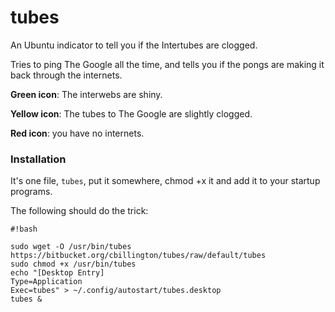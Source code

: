 # tubes #

An Ubuntu indicator to tell you if the Intertubes are clogged.

Tries to ping The Google all the time, and tells you if the pongs are making it back through the internets.

**Green icon**: The interwebs are shiny.

**Yellow icon**: The tubes to The Google are slightly clogged.

**Red icon**: you have no internets.

### Installation ###

It's one file, `tubes`, put it somewhere, chmod +x it and add it to your startup programs.

The following should do the trick:

```
#!bash

sudo wget -O /usr/bin/tubes https://bitbucket.org/cbillington/tubes/raw/default/tubes
sudo chmod +x /usr/bin/tubes
echo "[Desktop Entry]
Type=Application
Exec=tubes" > ~/.config/autostart/tubes.desktop
tubes &

```